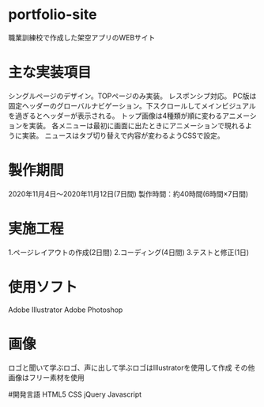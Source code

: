 # portfolio-site
職業訓練校で作成した架空アプリのWEBサイト

# 主な実装項目
シングルページのデザイン。TOPページのみ実装。
レスポンシブ対応。
PC版は固定ヘッダーのグローバルナビゲーション。下スクロールしてメインビジュアルを過ぎるとヘッダーが表示される。
トップ画像は4種類が順に変わるアニメーションを実装。
各メニューは最初に画面に出たときにアニメーションで現れるように実装。
ニュースはタブ切り替えで内容が変わるようCSSで設定。

# 製作期間
2020年11月4日～2020年11月12日(7日間)
製作時間：約40時間(6時間×7日間)

# 実施工程
1.ページレイアウトの作成(2日間)
2.コーディング(4日間)
3.テストと修正(1日)

# 使用ソフト
Adobe Illustrator
Adobe Photoshop

# 画像
ロゴと聞いて学ぶロゴ、声に出して学ぶロゴはIllustratorを使用して作成
その他画像はフリー素材を使用

#開発言語
HTML5 CSS jQuery Javascript
